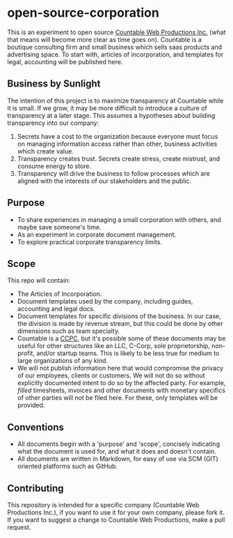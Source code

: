 # open-source-corporation
This is an experiment to open source [Countable Web Productions Inc.](http://countable.ca) (what that means will become more clear as time goes on). Countable is a boutique consulting firm and small business which sells saas products and advertising space. To start with, articles of incorporation, and templates for legal, accounting will be published here.

## Business by Sunlight
The intention of this project is to maximize transparency at Countable while it is small. If we grow, it may be more difficult to introduce a culture of transparency at a later stage. This assumes a hypotheses about building transparency into our company:
  1. Secrets have a cost to the organization because everyone must focus on managing information access rather than other, business activities which create value.
  2. Transparency creates trust. Secrets create stress, create mistrust, and consume energy to store.
  3. Transparency will drive the business to follow processes which are aligned with the interests of our stakeholders and the public.

## Purpose
  * To share experiences in managing a small corporation with others, and maybe save someone's time.
  * As an experiment in corporate document management.
  * To explore practical corporate transparency limits.

## Scope
This repo will contain:
  * The Articles of Incorporation.
  * Document templates used by the company, including guides, accounting and legal docs.
  * Document templates for specific divisions of the business. In our case, the division is made by revenue stream, but this could be done by other dimensions such as team specialty.
  * Countable is a [CCPC](http://www.cra-arc.gc.ca/E/pub/tp/it458r2/it458r2-e.html), but it's possible some of these documents may be useful for other structures like an LLC, C-Corp, sole proprietorship, non-profit, and/or startup teams. This is likely to be less true for medium to large organizations of any kind.
  * We will not publish information here that would compromise the privacy of our employees, clients or customers. We will not do so without explicitly documented intent to do so by the affected party. For example, _filled_ timesheets, invoices and other documents with monetary specifics of other parties will not be filed here. For these, only templates will be provided.

## Conventions
  * All documents begin with a 'purpose' and 'scope', concisely indicating what the document is used for, and what it does and doesn't contain.
  * All documents are written in Markdown, for easy of use via SCM (GIT) oriented platforms such as GitHub.

## Contributing
This repository is intended for a specific company (Countable Web Productions Inc.), if you want to use it for your own company, please fork it. If you want to suggest a change to Countable Web Productions, make a pull request.


